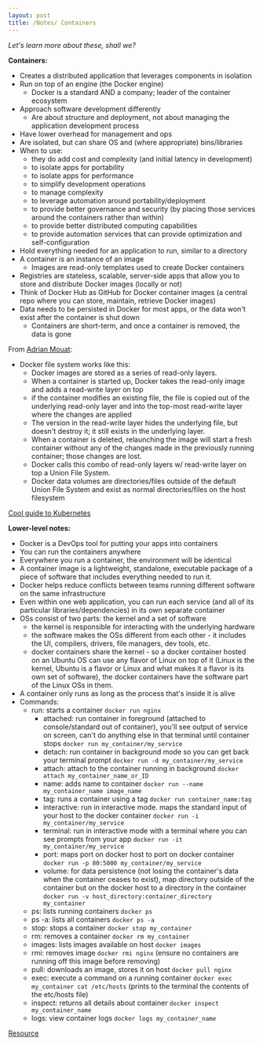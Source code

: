 ```yaml
---
layout: post
title: /Notes/ Containers
---
```


_Let's learn more about these, shall we?_

**Containers:**
- Creates a distributed application that leverages components in isolation
- Run on top of an engine (the Docker engine)
    - Docker is a standard AND a company; leader of the container ecosystem
- Approach software development differently
    - Are about structure and deployment, not about managing the application development process
- Have lower overhead for management and ops
- Are isolated, but can share OS and (where appropriate) bins/libraries
- When to use:
    - they do add cost and complexity (and initial latency in development)
    - to isolate apps for portability
    - to isolate apps for performance
    - to simplify development operations
    - to manage complexity
    - to leverage automation around portability/deployment
    - to provide better governance and security (by placing those services around the containers rather than within)
    - to provide better distributed computing capabilities
    - to provide automation services that can provide optimization and self-configuration
- Hold everything needed for an application to run, similar to a directory
- A container is an instance of an image
    - Images are read-only templates used to create Docker containers
- Registries are stateless, scalable, server-side apps that allow you to store and distribute Docker images (locally or not)
- Think of Docker Hub as GitHub for Docker container images (a central repo where you can store, maintain, retrieve Docker images)
- Data needs to be persisted in Docker for most apps, or the data won't exist after the container is shut down
    - Containers are short-term, and once a container is removed, the data is gone

From [Adrian Mouat](https://blog.container-solutions.com/understanding-volumes-docker):
- Docker file system works like this:
    - Docker images are stored as a series of read-only layers.
    - When a container is started up, Docker takes the read-only image and adds a read-write layer on top
    - if the container modifies an existing file, the file is copied out of the underlying read-only layer and into the top-most read-write layer where the changes are applied
    - The version in the read-write layer hides the underlying file, but doesn't destroy it; it still exists in the underlying layer. 
    - When a container is deleted, relaunching the image will start a fresh container without any of the changes made in the previously running container; those changes are lost.
    - Docker calls this combo of read-only layers w/ read-write layer on top a Union File System.
    - Docker data volumes are directories/files outside of the default Union File System and exist as normal directories/files on the host filesystem


[Cool guide to Kubernetes](https://azure.microsoft.com/en-us/resources/videos/the-illustrated-children-s-guide-to-kubernetes/)

**Lower-level notes:**
- Docker is a DevOps tool for putting your apps into containers
- You can run the containers anywhere
- Everywhere you run a container, the environment will be identical
- A container image is a lightweight, standalone, executable package of a piece of software that includes everything needed to run it.
- Docker helps reduce conflicts between teams running different software on the same infrastructure
- Even within one web application, you can run each service (and all of its particular libraries/dependencies) in its own separate container
- OSs consist of two parts: the kernel and a set of software
    - the kernel is responsible for interacting with the underlying hardware
    - the software makes the OSs different from each other - it includes the UI, compilers, drivers, file managers, dev tools, etc.
    - docker containers share the kernel - so a docker container hosted on an Ubuntu OS can use any flavor of Linux on top of it (Linux is the kernel, Ubuntu is a flavor or Linux and what makes it a flavor is its own set of software), the docker containers have the software part of the Linux OSs in them.
- A container only runs as long as the process that's inside it is alive
- Commands:
    - run: starts a container `docker run nginx`
        - attached: run container in foreground (attached to console/standard out of container), you'll see output of service on screen, can't do anything else in that terminal until container stops `docker run my_container/my_service`
        - detach: run container in background mode so you can get back your terminal prompt `docker run -d my_container/my_service`
        - attach: attach to the container running in background `docker attach my_container_name_or_ID`
        - name: adds name to container `docker run --name my_container_name image_name`
        - tag: runs a container using a tag `docker run container_name:tag`
        - interactive: run in interactive mode. maps the standard input of your host to the docker container `docker run -i my_container/my_service` 
        - terminal: run in interactive mode with a terminal where you can see prompts from your app `docker run -it my_container/my_service`
        - port: maps port on docker host to port on docker container `docker run -p 80:5000 my_container/my_service`
        - volume: for data persistence (not losing the container's data when the container ceases to exist), map directory outside of the container but on the docker host to a directory in the container `docker run -v host_directory:container_directory my_container`
    - ps: lists running containers `docker ps`
    - ps -a: lists all containers `docker ps -a`
    - stop: stops a container `docker stop my_container`
    - rm: removes a container `docker rm my_container`
    - images: lists images available on host `docker images`
    - rmi: removes image `docker rmi nginx` (ensure no containers are running off this image before removing)
    - pull: downloads an image, stores it on host `docker pull nginx`
    - exec: execute a command on a running container `docker exec my_container cat /etc/hosts` (prints to the terminal the contents of the etc/hosts file)
    - inspect: returns all details about container `docker inspect my_container_name`
    - logs: view container logs `docker logs my_container_name`
       




[Resource](https://www.youtube.com/watch?v=fqMOX6JJhGo)